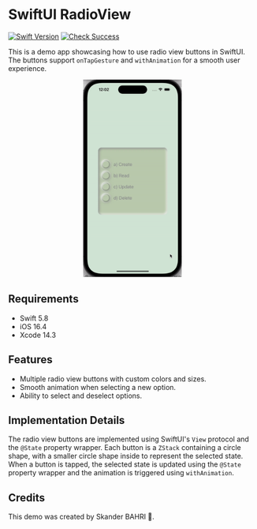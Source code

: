 # SwiftUI RadioView
[![Swift Version](https://img.shields.io/badge/Swift-5.8-orange.svg)](https://swift.org)
[![Check Success](https://badgen.net/github/checks/styfle/packagephobia/main)](https://swift.org)


This is a demo app showcasing how to use radio view buttons in SwiftUI. The buttons support `onTapGesture` and `withAnimation` for a smooth user experience.

<p align="center">
<img src= "https://github.com/skaunited/RadioView/blob/main/Demo/radio.gif" width="200" height="400" >
</p>

## Requirements

- Swift 5.8
- iOS 16.4
- Xcode 14.3

## Features

- Multiple radio view buttons with custom colors and sizes.
- Smooth animation when selecting a new option.
- Ability to select and deselect options.

## Implementation Details

The radio view buttons are implemented using SwiftUI's `View` protocol and the `@State` property wrapper. Each button is a `ZStack` containing a circle shape, with a smaller circle shape inside to represent the selected state. When a button is tapped, the selected state is updated using the `@State` property wrapper and the animation is triggered using `withAnimation`.

## Credits

This demo was created by Skander BAHRI .
